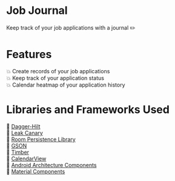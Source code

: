 # Job Journal
Keep track of your job applications with a journal :pencil2:

# Features
  :boom: Create records of your job applications <br />
  :boom: Keep track of your application status <br />
  :boom: Calendar heatmap of your application history <br />

# Libraries and Frameworks Used
  :paperclip: [Dagger-Hilt](https://github.com/google/dagger) <br />
  :paperclip: [Leak Canary](https://github.com/square/leakcanary) <br />
  :paperclip: [Room Persistence Library](https://developer.android.com/topic/libraries/architecture/room) <br />
  :paperclip: [GSON](https://github.com/google/gson) <br />
  :paperclip: [Timber](https://github.com/JakeWharton/timber) <br />
  :paperclip: [CalendarView](https://github.com/kizitonwose/CalendarView) <br />
  :paperclip: [Android Architecture Components](https://developer.android.com/topic/libraries/architecture) <br />
  :paperclip: [Material Components](https://github.com/material-components) <br />
  

